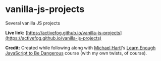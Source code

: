 # vanilla-js-projects
Several vanilla JS projects

**Live link:** [https://activefog.github.io/vanilla-js-projects](https://activefog.github.io/vanilla-js-projects)

**Credit:** Created while following along with [Michael Hartl](https://michaelhartl.com)'s [Learn Enough JavaScript to Be Dangerous](https://www.learnenough.com/javascript) course (with my own twists, of course).
